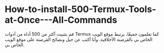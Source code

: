 # How-to-install-500-Termux-Tools-at-Once---All-Commands
قم بتثبيت أكثر من 500 أداة من أدوات Termux كما تعلمون جميعًا، يرتبط موقع الويب الخاص بي بالقرصنة الأخلاقية. وأنا أكتب عن حيل ونصائح القرصنة على موقع الويب الخاص بي.
